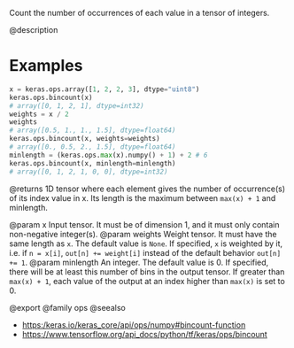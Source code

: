 Count the number of occurrences of each value in a tensor of integers.

@description

# Examples
```python
x = keras.ops.array([1, 2, 2, 3], dtype="uint8")
keras.ops.bincount(x)
# array([0, 1, 2, 1], dtype=int32)
weights = x / 2
weights
# array([0.5, 1., 1., 1.5], dtype=float64)
keras.ops.bincount(x, weights=weights)
# array([0., 0.5, 2., 1.5], dtype=float64)
minlength = (keras.ops.max(x).numpy() + 1) + 2 # 6
keras.ops.bincount(x, minlength=minlength)
# array([0, 1, 2, 1, 0, 0], dtype=int32)
```

@returns
1D tensor where each element gives the number of occurrence(s) of its
index value in x. Its length is the maximum between `max(x) + 1` and
minlength.

@param x Input tensor.
    It must be of dimension 1, and it must only contain non-negative
    integer(s).
@param weights Weight tensor.
    It must have the same length as `x`. The default value is `None`.
    If specified, `x` is weighted by it, i.e. if `n = x[i]`,
    `out[n] += weight[i]` instead of the default behavior `out[n] += 1`.
@param minlength An integer.
    The default value is 0. If specified, there will be at least
    this number of bins in the output tensor. If greater than
    `max(x) + 1`, each value of the output at an index higher than
    `max(x)` is set to 0.

@export
@family ops
@seealso
+ <https:/keras.io/keras_core/api/ops/numpy#bincount-function>
+ <https://www.tensorflow.org/api_docs/python/tf/keras/ops/bincount>
